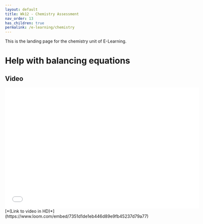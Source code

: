```yaml
---
layout: default
title: Wk12 - Chemistry Assessment
nav_order: 13
has_children: true
permalink: /e-learning/chemistry
---
```

This is the landing page for the chemistry unit of E-Learning.

# Help with balancing equations
## Video
<iframe width="640" height="400" src="/e-learning/chemistry/Balancing_Equations.mp4" frameborder="0" webkitallowfullscreen mozallowfullscreen allowfullscreen></iframe>
[*(Link to video in HD)*](https://www.loom.com/embed/7351d1de1eb446d89e9fb45237d79a77)
